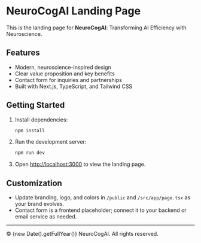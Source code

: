 # NeuroCogAI Landing Page

This is the landing page for **NeuroCogAI**: Transforming AI Efficiency with Neuroscience.

## Features
- Modern, neuroscience-inspired design
- Clear value proposition and key benefits
- Contact form for inquiries and partnerships
- Built with Next.js, TypeScript, and Tailwind CSS

## Getting Started

1. Install dependencies:
   ```bash
   npm install
   ```
2. Run the development server:
   ```bash
   npm run dev
   ```
3. Open [http://localhost:3000](http://localhost:3000) to view the landing page.

## Customization
- Update branding, logo, and colors in `/public` and `/src/app/page.tsx` as your brand evolves.
- Contact form is a frontend placeholder; connect it to your backend or email service as needed.

---
© {new Date().getFullYear()} NeuroCogAI. All rights reserved.

